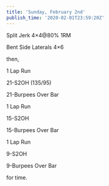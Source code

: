 ```yaml
---
title: 'Sunday, February 2nd'
publish_time: '2020-02-01T23:59:20Z'
---
```


Split Jerk 4×4\@80% 1RM

Bent Side Laterals 4×6

then,

1 Lap Run

21-S2OH (135/95)

21-Burpees Over Bar

1 Lap Run

15-S2OH

15-Burpees Over Bar

1 Lap Run

9-S2OH

9-Burpees Over Bar

for time.

 

